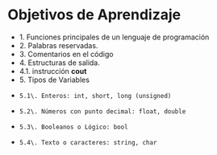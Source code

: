 # Objetivos de Aprendizaje

* 1\. Funciones principales de un lenguaje de programación
* 2\. Palabras reservadas.
* 3\. Comentarios en el código
* 4\. Estructuras de salida.
*   4.1\. instrucción **cout**
* 5\. Tipos de Variables
*     5.1\. Enteros: int, short, long (unsigned)
*     5.2\. Números con punto decimal: float, double
*     5.3\. Booleanos o Lógico: bool
*     5.4\. Texto o caracteres: string, char

